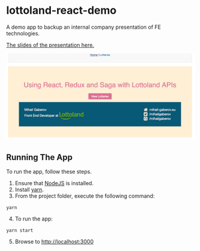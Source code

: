 # lottoland-react-demo
A demo app to backup an internal company presentation of FE technologies.

[The slides of the presentation here.](https://github.com/mihailgaberov/lottoland-react-demo/blob/master/presentation/react-redux-saga-lottoland.pptx)

![Image of the app](https://github.com/mihailgaberov/lottoland-react-demo/blob/master/frontpage.png)

## Running The App

To run the app, follow these steps.

1. Ensure that [NodeJS](http://nodejs.org/) is installed.
2. Install [yarn](https://yarnpkg.com/lang/en/docs/install/).
3. From the project folder, execute the following command:

  ```shell
  yarn
  ```
 
4. To run the app:

  ```shell
  yarn start
  ```
5. Browse to [http://localhost:3000](http://localhost:3000)
